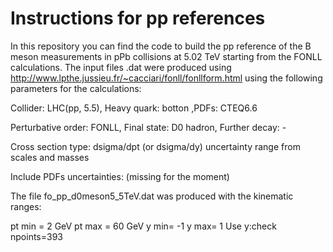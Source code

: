 # Instructions for pp references
In this repository you can find the code to build the pp reference of the B meson measurements in pPb collisions at 5.02 TeV starting from the FONLL calculations. The input files .dat were produced using http://www.lpthe.jussieu.fr/~cacciari/fonll/fonllform.html using the following parameters for the calculations:

Collider: LHC(pp, 5.5), Heavy quark: botton ,PDFs: CTEQ6.6

Perturbative order: FONLL, Final state: D0 hadron, Further decay: -

Cross section type: dsigma/dpt (or dsigma/dy) uncertainty range from scales and masses

Include PDFs uncertainties: (missing for the moment)

The file fo_pp_d0meson5_5TeV.dat was produced with the kinematic ranges:

pt min = 2 GeV
pt max = 60 GeV
y min= -1
y max= 1
Use y:check
npoints=393

